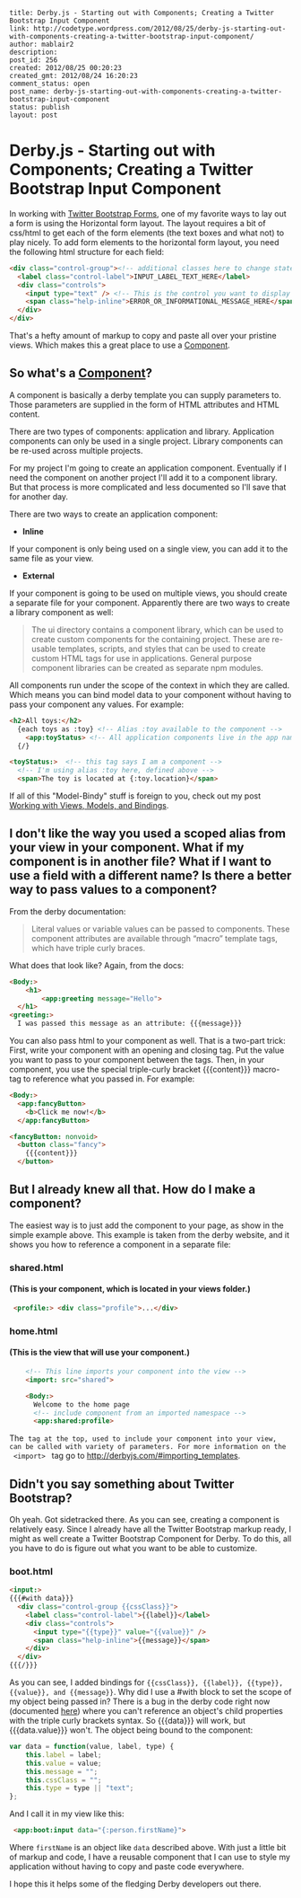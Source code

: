 ```
title: Derby.js - Starting out with Components; Creating a Twitter Bootstrap Input Component
link: http://codetype.wordpress.com/2012/08/25/derby-js-starting-out-with-components-creating-a-twitter-bootstrap-input-component/
author: mablair2
description:
post_id: 256
created: 2012/08/25 00:20:23
created_gmt: 2012/08/24 16:20:23
comment_status: open
post_name: derby-js-starting-out-with-components-creating-a-twitter-bootstrap-input-component
status: publish
layout: post
```

# Derby.js - Starting out with Components; Creating a Twitter Bootstrap Input Component

In working with [Twitter Bootstrap Forms](http://twitter.github.com/bootstrap/base-css.html#forms), one of my favorite ways to lay out a form is using the Horizontal form layout. The layout requires a bit of css/html to get each of the form elements (the text boxes and what not) to play nicely. To add form elements to the horizontal form layout, you need the following html structure for each field:

``` html
<div class="control-group"><!-- additional classes here to change state -->
  <label class="control-label">INPUT_LABEL_TEXT_HERE</label>
  <div class="controls">
    <input type="text" /> <!-- This is the control you want to display -->
    <span class="help-inline">ERROR_OR_INFORMATIONAL_MESSAGE_HERE</span>
  </div>
</div>
```

 That's a hefty amount of markup to copy and paste all over your pristine views. Which makes this a great place to use a [Component](http://derbyjs.com/#components).

## So what's a [Component](http://derbyjs.com/#components)?

A component is basically a derby template you can supply parameters to. Those parameters are supplied in the form of HTML attributes and HTML content.

There are two types of components: application and library. Application components can only be used in a single project. Library components can be re-used across multiple projects.

For my project I'm going to create an application component. Eventually if I need the component on another project I'll add it to a component library. But that process is more complicated and less documented so I'll save that for another day.

There are two ways to create an application component:

  * **Inline**

If your component is only being used on a single view, you can add it to the same file as your view.

  * **External**

If your component is going to be used on multiple views, you should create a separate file for your component.  Apparently there are two ways to create a library component as well:

> The ui directory contains a component library, which can be used to create custom components for the containing project. These are re-usable templates, scripts, and styles that can be used to create custom HTML tags for use in applications. General purpose component libraries can be created as separate npm modules.

All components run under the scope of the context in which they are called. Which means you can bind model data to your component without having to pass your component any values. For example:

``` html
<h2>All toys:</h2>
  {each toys as :toy} <!-- Alias :toy available to the component -->
    <app:toyStatus> <!-- All application components live in the app namespace -->
  {/}

<toyStatus:>  <!-- this tag says I am a component -->
  <!-- I'm using alias :toy here, defined above -->
  <span>The toy is located at {:toy.location}</span>
```

 If all of this "Model-Bindy" stuff is foreign to you, check out my post [Working with Views, Models, and Bindings](/posts/20120807-derby-js-working-with-view-templates-models-and-bindings).

## I don't like the way you used a scoped alias from your view in your component. What if my component is in another file? What if I want to use a field with a different name? Is there a better way to pass values to a component?

From the derby documentation:

> Literal values or variable values can be passed to components. These component attributes are available through “macro” template tags, which have triple curly braces.

What does that look like? Again, from the docs:

``` html
<Body:>
	<h1>
		<app:greeting message="Hello">
  </h1>
<greeting:>
  I was passed this message as an attribute: {{{message}}}
```

 You can also pass html to your component as well. That is a two-part trick: First, write your component with an opening and closing tag. Put the value you want to pass to your component between the tags. Then, in your component, you use the special triple-curly bracket {{{content}}} macro-tag to reference what you passed in. For example:

``` html
<Body:>
  <app:fancyButton>
    <b>Click me now!</b>
  </app:fancyButton>

<fancyButton: nonvoid>
  <button class="fancy">
    {{{content}}}
  </button>
```

## But I already knew all that. How do I make a component?

The easiest way is to just add the component to your page, as show in the simple example above. This example is taken from the derby website, and it shows you how to reference a component in a separate file:

### shared.html

#### (This is your component, which is located in your views folder.)


``` html
 <profile:> <div class="profile">...</div>
```

### home.html

#### (This is the view that will use your component.)

``` html
	<!-- This line imports your component into the view -->
	<import: src="shared">

	<Body:>
	  Welcome to the home page
	  <!-- include component from an imported namespace -->
	  <app:shared:profile>
```

 The <import> ``tag at the top, used to include your component into your view, can be called with variety of parameters. For more information on the  <import> `` tag go to <http://derbyjs.com/#importing_templates>.

## Didn't you say something about Twitter Bootstrap?

Oh yeah. Got sidetracked there. As you can see, creating a component is relatively easy. Since I already have all the Twitter Bootstrap markup ready, I might as well create a Twitter Bootstrap Component for Derby. To do this, all you have to do is figure out what you want to be able to customize.

### boot.html


``` html
<input:>
{{{#with data}}}
  <div class="control-group {{cssClass}}">
    <label class="control-label">{{label}}</label>
    <div class="controls">
      <input type="{{type}}" value="{{value}}" />
      <span class="help-inline">{{message}}</span>
    </div>
  </div>
{{{/}}}
```

 As you can see, I added bindings for `{{cssClass}}, {{label}}, {{type}}, {{value}}, and {{message}}`. Why did I use a #with block to set the scope of my object being passed in? There is a bug in the derby code right now (documented [here](https://github.com/codeparty/derby/issues/138)) where you can't reference an object's child properties with the triple curly brackets syntax. So {{{data}}} will work, but {{{data.value}}} won't. The object being bound to the component:

``` js
var data = function(value, label, type) {
    this.label = label;
    this.value = value;
    this.message = "";
    this.cssClass = "";
    this.type = type || "text";
};
```

 And I call it in my view like this:
``` html
 <app:boot:input data="{:person.firstName}">
```

 Where `firstName` is an object like `data` described above. With just a little bit of markup and code, I have a reusable component that I can use to style my application without having to copy and paste code everywhere.

 I hope this it helps some of the fledging Derby developers out there.
